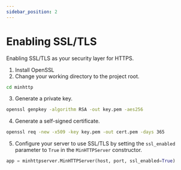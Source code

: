 ```yaml
---
sidebar_position: 2
---
```

# Enabling SSL/TLS
Enabling SSL/TLS as your security layer for HTTPS.

1. Install OpenSSL
2. Change your working directory to the project root.
```bash
cd minhttp
```
3. Generate a private key.
```bash
openssl genpkey -algorithm RSA -out key.pem -aes256
```
4. Generate a self-signed certificate.
```bash
openssl req -new -x509 -key key.pem -out cert.pem -days 365
```
5. Configure your server to use SSL/TLS by setting the `ssl_enabled` parameter to `True` in the `MinHTTPServer` constructor.
```python
app = minhttpserver.MinHTTPServer(host, port, ssl_enabled=True)
```